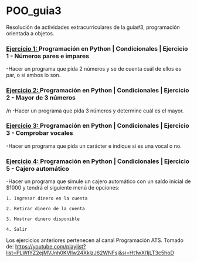# POO_guia3
Resolución de actividades extracurriculares de la guía#3, programación orientada a objetos.



### [Ejercicio 1: ](https://github.com/ramirez-gabriela/POO_guia3/blob/main/Ejercicio1_poo.py "Ejercicio 1: ") Programación en Python | Condicionales | Ejercicio 1 - Números pares e impares

-Hacer un programa que pida 2 números y se de cuenta cuál de ellos es par, o si ambos lo son.



### [Ejercicio 2: ](https://github.com/ramirez-gabriela/POO_guia3/blob/main/Ejercicio2_poo.py/ "Ejercicio 2: ") Programación en Python | Condicionales | Ejercicio 2 - Mayor de 3 números
/n
-Hacer un programa que pida 3 números y determine cuál es el mayor.



### [Ejercicio 3: ](https://github.com/ramirez-gabriela/POO_guia3/blob/main/Ejercicio3_poo.py "Ejercicio 3: ") Programación en Python | Condicionales | Ejercicio 3 - Comprobar vocales
-Hacer un programa que pida un carácter e indique si es una vocal o no.



### [Ejercicio 4: ](https://github.com/ramirez-gabriela/POO_guia3/blob/main/Ejercicio4_poo.py "Ejercicio 4: ") Programación en Python | Condicionales | Ejercicio 5 - Cajero automático
-Hacer un programa que simule un cajero automático con un saldo inicial de $1000 y tendrá el siguiente menú de opciones: 

    1. Ingresar dinero en la cuenta
    
    2. Retirar dinero de la cuenta
    
    3. Mostrar dinero disponible
    
    4. Salir


Los ejercicios anteriores pertenecen al canal Programación ATS. 
Tomado de: https://youtube.com/playlist?list=PLWtYZ2ejMVJnh0KVllw24XklzJ62WNFsj&si=Ht1wXl1jLT3c5hoD
